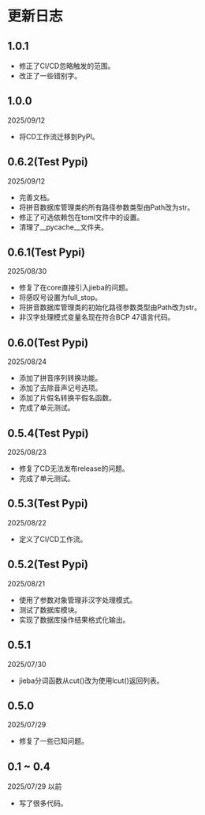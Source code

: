 # 更新日志

## 1.0.1

- 修正了CI/CD忽略触发的范围。
- 改正了一些错别字。

## 1.0.0

2025/09/12

- 将CD工作流迁移到PyPI。

## 0.6.2(Test Pypi)

2025/09/12

- 完善文档。
- 将拼音数据库管理类的所有路径参数类型由Path改为str。
- 修正了可选依赖包在toml文件中的设置。
- 清理了__pycache__文件夹。

## 0.6.1(Test Pypi)

2025/08/30

- 修复了在core直接引入jieba的问题。
- 将感叹号设置为full_stop。
- 将拼音数据库管理类的初始化路径参数类型由Path改为str。
- 非汉字处理模式变量名现在符合BCP 47语言代码。

## 0.6.0(Test Pypi)

2025/08/24

- 添加了拼音序列转换功能。
- 添加了去除音声记号选项。
- 添加了片假名转换平假名函数。
- 完成了单元测试。

## 0.5.4(Test Pypi)

2025/08/23

- 修复了CD无法发布release的问题。
- 完成了单元测试。

## 0.5.3(Test Pypi)

2025/08/22

- 定义了CI/CD工作流。

## 0.5.2(Test Pypi)

2025/08/21

- 使用了参数对象管理非汉字处理模式。
- 测试了数据库模块。
- 实现了数据库操作结果格式化输出。

## 0.5.1

2025/07/30

- jieba分词函数从cut()改为使用lcut()返回列表。

## 0.5.0 

2025/07/29

- 修复了一些已知问题。

## 0.1 ~ 0.4

2025/07/29 以前

- 写了很多代码。
